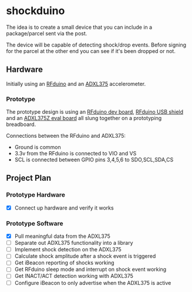 # shockduino

The idea is to create a small device that you can include in a package/parcel sent via the post. 
 
The device will be capable of detecting shock/drop events. Before signing for the parcel at the other end you can see if it's been dropped or not.

## Hardware

Initially using an [RFduino](http://www.rfduino.com/) and an [ADXL375](http://www.analog.com/en/products/mems/mems-accelerometers/adxl375.html) accelerometer.

### Prototype

The prototype design is using an [RFduino dev board](http://www.rfduino.com/product/rfd22102-rfduino-dip/index.html), [RFduino USB shield](http://www.rfduino.com/product/rfd22121-usb-shield-for-rfduino/index.html) and an [ADXL375Z eval board](http://www.analog.com/en/design-center/evaluation-hardware-and-software/evaluation-boards-kits/EVAL-ADXL375.html) all slung together on a prototyping breadboard.

Connections between the RFduino and ADXL375:
- Ground is common
- 3.3v from the RFduino is connected to VIO and VS 
- SCL is connected between GPIO pins 3,4,5,6 to SDO,SCL,SDA,CS

## Project Plan

### Prototype Hardware

- [x] Connect up hardware and verify it works

### Prototype Software

- [x] Pull meaningful data from the ADXL375
- [ ] Separate out ADXL375 functionality into a library
- [ ] Implement shock detection on the ADXL375
- [ ] Calculate shock amplitude after a shock event is triggered
- [ ] Get iBeacon reporting of shocks working
- [ ] Get RFduino sleep mode and interrupt on shock event working
- [ ] Get INACT/ACT detection working with ADXL375
- [ ] Configure iBeacon to only advertise when the ADXL375 is active
